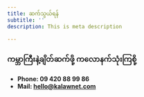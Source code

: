 ```yaml
---
title: ဆက်သွယ်ရန်
subtitle: ''
description: This is meta description

---
```

### ကမ္ဘာကြီးနဲ့ချိတ်ဆက်ဖို့ ကလောနက်သုံးကြစို့

* **Phone: 09 420 88 99 86**
* **Mail: hello@kalawnet.com**